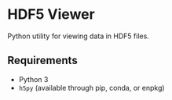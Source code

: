# HDF5 Viewer

Python utility for viewing data in HDF5 files.

## Requirements
- Python 3
- `h5py` (available through pip, conda, or enpkg)
